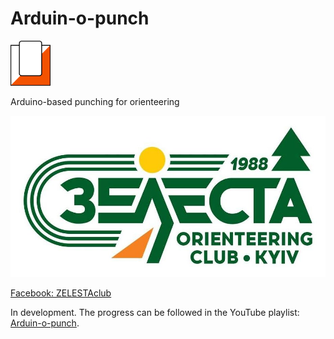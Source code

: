 # Arduin-o-punch

<img alt="Icon" src="icon.svg" width="64"/>

Arduino-based punching for orienteering

<a href="https://www.facebook.com/ZELESTAclub"><img alt="Зелеста" src="doc/zelesta.jpg" width="512"/></a>

[Facebook: ZELESTAclub](https://www.facebook.com/ZELESTAclub)

In development. The progress can be followed in the YouTube playlist:
[Arduin-o-punch](https://www.youtube.com/playlist?list=PLd7V290LAw4xda5NdMdNRS0adNVE-jHjh).

